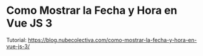 # Como Mostrar la Fecha y Hora en Vue JS 3 

Tutorial: https://blog.nubecolectiva.com/como-mostrar-la-fecha-y-hora-en-vue-js-3/ 
